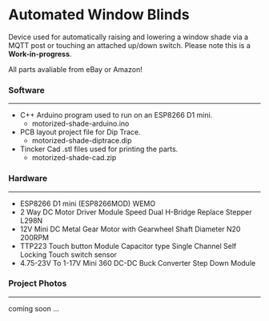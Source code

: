 # Automated Window Blinds
Device used for automatically raising and lowering a window shade via a MQTT post or 
touching an attached up/down switch. Please note this is a **Work-in-progress**.

All parts avaliable from eBay or Amazon!

### Software
------------------------------------------------------------------------------------------
- C++ Arduino program used to run on an ESP8266 D1 mini.
  - motorized-shade-arduino.ino 
- PCB layout project file for Dip Trace.
  - motorized-shade-diptrace.dip 
- Tincker Cad .stl files used for printing the parts.
  - motorized-shade-cad.zip 

### Hardware
------------------------------------------------------------------------------------------
- ESP8266 D1 mini (ESP8266MOD) WEMO
- 2 Way DC Motor Driver Module Speed Dual H-Bridge Replace Stepper L298N
- 12V Mini DC Metal Gear Motor with Gearwheel Shaft Diameter N20 200RPM
- TTP223 Touch button Module Capacitor type Single Channel Self Locking Touch switch sensor
- 4.75-23V To 1-17V Mini 360 DC-DC Buck Converter Step Down Module

### Project Photos
------------------------------------------------------------------------------------------
coming soon ...
